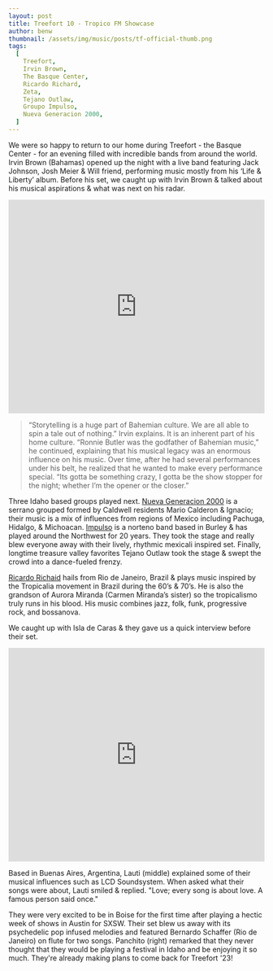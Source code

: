 ```yaml
---
layout: post
title: Treefort 10 - Tropico FM Showcase
author: benw
thumbnail: /assets/img/music/posts/tf-official-thumb.png
tags:
  [
    Treefort,
    Irvin Brown,
    The Basque Center,
    Ricardo Richard,
    Zeta,
    Tejano Outlaw,
    Groupo Impulso,
    Nueva Generacion 2000,
  ]
---
```


We were so happy to return to our home during Treefort - the Basque Center - for an evening filled with incredible bands from around the world. Irvin Brown (Bahamas) opened up the night with a live band featuring Jack Johnson, Josh Meier & Will friend, performing music mostly from his ‘Life & Liberty’ album. Before his set, we caught up with Irvin Brown & talked about his musical aspirations & what was next on his radar.

<iframe width="100%" height="420" src="https://www.youtube.com/embed/Dj6JV_6PgYM" title="YouTube video player" frameborder="0" allow="accelerometer; autoplay; clipboard-write; encrypted-media; gyroscope; picture-in-picture" allowfullscreen></iframe>

> “Storytelling is a huge part of Bahemian culture. We are all able to spin a tale out of nothing.” Irvin explains. It is an inherent part of his home culture. “Ronnie Butler was the godfather of Bahemian music,” he continued, explaining that his musical legacy was an enormous influence on his music. Over time, after he had several performances under his belt, he realized that he wanted to make every performance special. “Its gotta be something crazy, I gotta be the show stopper for the night; whether I’m the opener or the closer.”

Three Idaho based groups played next. [Nueva Generacion 2000](https://www.treefortmusicfest.com/performer/nueva-generacion-2000/) is a serrano grouped formed by Caldwell residents Mario Calderon & Ignacio; their music is a mix of influences from regions of Mexico including Pachuga, Hidalgo, & Michoacan. [Impulso](https://www.treefortmusicfest.com/performer/impulso/) is a norteno band based in Burley & has played around the Northwest for 20 years. They took the stage and really blew everyone away with their lively, rhythmic mexicali inspired set. Finally, longtime treasure valley favorites Tejano Outlaw took the stage & swept the crowd into a dance-fueled frenzy.

[Ricardo Richaid](https://www.treefortmusicfest.com/performer/ricardo-richaid/) hails from Rio de Janeiro, Brazil & plays music inspired by the Tropicalia movement in Brazil during the 60’s & 70’s. He is also the grandson of Aurora Miranda (Carmen Miranda’s sister) so the tropicalismo truly runs in his blood. His music combines jazz, folk, funk, progressive rock, and bossanova.

We caught up with Isla de Caras & they gave us a quick interview before their set.

<iframe width="100%" height="420" src="https://www.youtube.com/embed/SLmX7NHCmrs" title="YouTube video player" frameborder="0" allow="accelerometer; autoplay; clipboard-write; encrypted-media; gyroscope; picture-in-picture" allowfullscreen></iframe>

Based in Buenas Aires, Argentina, Lauti (middle) explained some of their musical influences such as LCD Soundsystem. When asked what their songs were about, Lauti smiled & replied. "Love; every song is about love. A famous person said once."

They were very excited to be in Boise for the first time after playing a hectic week of shows in Austin for SXSW. Their set blew us away with its psychedelic pop infused melodies and featured Bernardo Schaffer (Rio de Janeiro) on flute for two songs. Panchito (right) remarked that they never thought that they would be playing a festival in Idaho and be enjoying it so much. They're already making plans to come back for Treefort '23!
